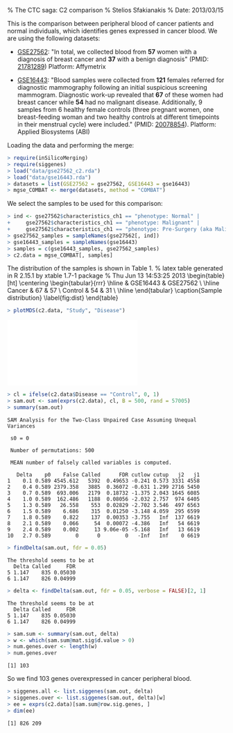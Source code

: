 % The CTC saga: C2 comparison
% Stelios Sfakianakis
% Date: 2013/03/15





This is the comparison between peripheral blood of cancer patients and normal individuals, which identifies genes expressed in cancer blood. We are using the following datasets:

- [GSE27562](http://www.ncbi.nlm.nih.gov/geo/query/acc.cgi?acc=GSE27562): "In total, we collected blood from **57** women with a diagnosis of breast cancer and **37** with a benign diagnosis"  (PMID: [21781289](http://www.ncbi.nlm.nih.gov/pubmed/21781289)) Platform: Affymetrix 

- [GSE16443](http://www.ncbi.nlm.nih.gov/geo/query/acc.cgi?acc=GSE16443): "Blood samples were collected from **121** females referred for diagnostic mammography following an initial suspicious screening mammogram. Diagnostic work-up revealed that **67** of these women had breast cancer while **54** had no malignant disease. Additionally, 9 samples from 6 healthy female controls (three pregnant women, one breast-feeding woman and two healthy controls at different timepoints in their menstrual cycle) were included." (PMID: [20078854](http://www.ncbi.nlm.nih.gov/pubmed/20078854)). Platform: Applied Biosystems (ABI) 


Loading the data and performing the merge:

```r
> require(inSilicoMerging)
> require(siggenes)
> load("data/gse27562_c2.rda")
> load("data/gse16443.rda")
> datasets = list(GSE27562 = gse27562, GSE16443 = gse16443)
> mgse_COMBAT <- merge(datasets, method = "COMBAT")
```



We select the samples to be used for this comparison:

```r
> ind <- gse27562$characteristics_ch1 == "phenotype: Normal" | 
+     gse27562$characteristics_ch1 == "phenotype: Malignant" | 
+     gse27562$characteristics_ch1 == "phenotype: Pre-Surgery (aka Malignant)"
> gse27562_samples = sampleNames(gse27562[, ind])
> gse16443_samples = sampleNames(gse16443)
> samples = c(gse16443_samples, gse27562_samples)
> c2.data = mgse_COMBAT[, samples]
```


The distribution of the samples is shown in Table 1.
% latex table generated in R 2.15.1 by xtable 1.7-1 package
% Thu Jun 13 14:53:25 2013
\begin{table}[ht]
\centering
\begin{tabular}{rrr}
  \hline
 & GSE16443 & GSE27562 \\ 
  \hline
Cancer &  67 &  57 \\ 
  Control &  54 &  31 \\ 
   \hline
\end{tabular}
\caption{Sample distribution} 
\label{fig:dist}
\end{table}



```r
> plotMDS(c2.data, "Study", "Disease")
```

![MDS plot of the merged samples](figure/plot.pdf) 



```r
> cl = ifelse(c2.data$Disease == "Control", 0, 1)
> sam.out <- sam(exprs(c2.data), cl, B = 500, rand = 57005)
> summary(sam.out)
```

```
SAM Analysis for the Two-Class Unpaired Case Assuming Unequal Variances 
 
 s0 = 0 
 
 Number of permutations: 500  

 MEAN number of falsely called variables is computed.

   Delta    p0    False Called      FDR cutlow cutup   j2   j1
1    0.1 0.589 4545.612   5392  0.49653 -0.241 0.573 3331 4558
2    0.4 0.589 2379.358   3885  0.36072 -0.631 1.299 2716 5450
3    0.7 0.589  693.006   2179  0.18732 -1.375 2.043 1645 6085
4    1.0 0.589  162.486   1188  0.08056 -2.032 2.757  974 6405
5    1.3 0.589   26.558    553  0.02829 -2.702 3.546  497 6563
6    1.5 0.589    6.686    315  0.01250 -3.148 4.059  295 6599
7    1.8 0.589    0.822    137  0.00353 -3.755   Inf  137 6619
8    2.1 0.589    0.066     54  0.00072 -4.386   Inf   54 6619
9    2.4 0.589    0.002     13 9.06e-05 -5.168   Inf   13 6619
10   2.7 0.589        0      0        0   -Inf   Inf    0 6619
```

```r
> findDelta(sam.out, fdr = 0.05)
```

```
The threshold seems to be at 
  Delta Called     FDR
5 1.147    835 0.05030
6 1.147    826 0.04999
```

```r
> delta <- findDelta(sam.out, fdr = 0.05, verbose = FALSE)[2, 1]
```

```
The threshold seems to be at 
  Delta Called     FDR
5 1.147    835 0.05030
6 1.147    826 0.04999
```

```r
> sam.sum <- summary(sam.out, delta)
> w <- which(sam.sum@mat.sig$d.value > 0)
> num.genes.over <- length(w)
> num.genes.over
```

```
[1] 103
```


So we find 103 genes overexpressed in cancer peripheral blood.


```r
> siggenes.all <- list.siggenes(sam.out, delta)
> siggenes.over <- list.siggenes(sam.out, delta)[w]
> ee = exprs(c2.data)[sam.sum@row.sig.genes, ]
> dim(ee)
```

```
[1] 826 209
```



